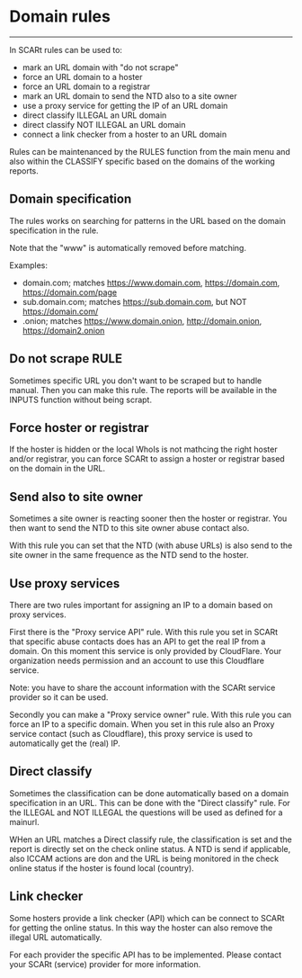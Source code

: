 # Domain rules

---

In SCARt rules can be used to:

- mark an URL domain with "do not scrape"
- force an URL domain to a hoster 
- force an URL domain to a registrar
- mark an URL domain to send the NTD also to a site owner
- use a proxy service for getting the IP of an URL domain
- direct classify ILLEGAL an URL domain
- direct classify NOT ILLEGAL an URL domain
- connect a link checker from a hoster to an URL domain

Rules can be maintenanced by the RULES function from the main menu and also within the 
CLASSIFY specific based on the domains of the working reports.  

## Domain specification

The rules works on searching for patterns in the URL based on the domain specification in 
the rule. 

Note that the "www" is automatically removed before matching. 

Examples:

- domain.com; matches https://www.domain.com, https://domain.com, https://domain.com/page
- sub.domain.com; matches https://sub.domain.com, but NOT https://domain.com/
- .onion; matches https://www.domain.onion, http://domain.onion, https://domain2.onion


## Do not scrape RULE

Sometimes specific URL you don't want to be scraped but to handle manual. Then you can 
make this rule. The reports will be available in the INPUTS function without being scrapt.

## Force hoster or registrar

If the hoster is hidden or the local WhoIs is not mathcing the right hoster and/or registrar, 
you can force SCARt to assign a hoster or registrar based on the domain in the URL.

## Send also to site owner

Sometimes a site owner is reacting sooner then the hoster or registrar. You then want to 
send the NTD to this site owner abuse contact also. 

With this rule you can set that the NTD (with abuse URLs) is also send to the site owner 
in the same frequence as the NTD send to the hoster.

## Use proxy services

There are two rules important for assigning an IP to a domain based on proxy services.

First there is the "Proxy service API" rule. With this rule you set in SCARt that specific 
abuse contacts does has an API to get the real IP from a domain. On this moment this 
service is only provided by CloudFlare. Your organization needs permission and an account 
to use this Cloudflare service. 

Note: you have to share the account information with the SCARt service provider so it can 
be used.

Secondly you can make a "Proxy service owner" rule. With this rule you can force an IP 
to a specific domain. When you set in this rule also an Proxy service contact (such as 
Cloudflare), this proxy service is used to automatically get the (real) IP.

## Direct classify

Sometimes the classification can be done automatically based on a domain specification in 
an URL. This can be done with the "Direct classify" rule. For the ILLEGAL and NOT ILLEGAL 
the questions will be used as defined for a mainurl.   

WHen an URL matches a Direct classify rule, the classification is set and the report is 
directly set on the check online status. A NTD is send if applicable, also ICCAM actions 
are don and the URL is being monitored in the check online status if the hoster is found 
local (country). 

## Link checker

Some hosters provide a link checker (API) which can be connect to SCARt for getting the 
online status. In this way the hoster can also remove the illegal URL automatically.   

For each provider the specific API has to be implemented. Please contact your SCARt
(service) provider for more information.












